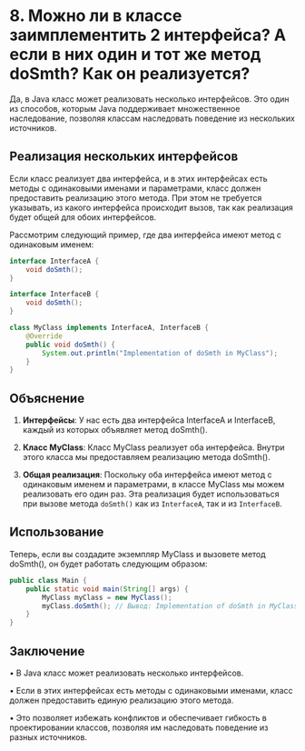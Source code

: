 # 8. Можно ли в классе заимплементить 2 интерфейса? А если в них один и тот же метод doSmth? Как он реализуется?

Да, в Java класс может реализовать несколько интерфейсов. Это один из способов, которым Java поддерживает множественное наследование, позволяя классам наследовать поведение из нескольких источников.

## Реализация нескольких интерфейсов

Если класс реализует два интерфейса, и в этих интерфейсах есть методы с одинаковыми именами и параметрами, класс должен предоставить реализацию этого метода. При этом не требуется указывать, из какого интерфейса происходит вызов, так как реализация будет общей для обоих интерфейсов.

Рассмотрим следующий пример, где два интерфейса имеют метод с одинаковым именем:

```java
interface InterfaceA {
    void doSmth();
}

interface InterfaceB {
    void doSmth();
}

class MyClass implements InterfaceA, InterfaceB {
    @Override
    public void doSmth() {
        System.out.println("Implementation of doSmth in MyClass");
    }
}
```
## Объяснение

1. **Интерфейсы**: У нас есть два интерфейса InterfaceA и InterfaceB, каждый из которых объявляет метод doSmth().

2. **Класс MyClass**: Класс MyClass реализует оба интерфейса. Внутри этого класса мы предоставляем реализацию метода doSmth().

3. **Общая реализация**: Поскольку оба интерфейса имеют метод с одинаковым именем и параметрами, в классе MyClass мы можем реализовать его один раз. Эта реализация будет использоваться при вызове метода ```doSmth()``` как из ```InterfaceA```, так и из ```InterfaceB```.

## Использование

Теперь, если вы создадите экземпляр MyClass и вызовете метод doSmth(), он будет работать следующим образом:

```java
public class Main {
    public static void main(String[] args) {
        MyClass myClass = new MyClass();
        myClass.doSmth(); // Вывод: Implementation of doSmth in MyClass
    }
}
```
## Заключение

• В Java класс может реализовать несколько интерфейсов.

• Если в этих интерфейсах есть методы с одинаковыми именами, класс должен предоставить единую реализацию этого метода.

• Это позволяет избежать конфликтов и обеспечивает гибкость в проектировании классов, позволяя им наследовать поведение из разных источников.
